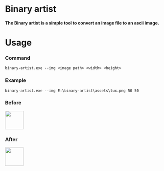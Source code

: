 # Binary artist
#### The Binary artist is a simple tool to convert an image file to an ascii image.

# Usage

### Command
```binary-artist.exe --img <image path> <width> <height>```

### Example
```binary-artist.exe --img E:\binary-artist\assets\tux.png 50 50```

### Before
<img src="assets/Tux.png" alt="" width="60" height="60">

### After
<img src="assets/ascii_tux.png" alt="" width="60" height="60">
